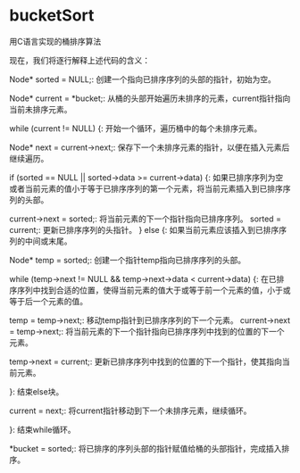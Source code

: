 # bucketSort
用C语言实现的桶排序算法



现在，我们将逐行解释上述代码的含义：

Node* sorted = NULL;: 创建一个指向已排序序列的头部的指针，初始为空。

Node* current = *bucket;: 从桶的头部开始遍历未排序的元素，current指针指向当前未排序元素。

while (current != NULL) {: 开始一个循环，遍历桶中的每个未排序元素。

Node* next = current->next;: 保存下一个未排序元素的指针，以便在插入元素后继续遍历。

if (sorted == NULL || sorted->data >= current->data) {: 如果已排序序列为空或者当前元素的值小于等于已排序序列的第一个元素，将当前元素插入到已排序序列的头部。

current->next = sorted;: 将当前元素的下一个指针指向已排序序列。
sorted = current;: 更新已排序序列的头指针。
} else {: 如果当前元素应该插入到已排序序列的中间或末尾。

Node* temp = sorted;: 创建一个指针temp指向已排序序列的头部。

while (temp->next != NULL && temp->next->data < current->data) {: 在已排序序列中找到合适的位置，使得当前元素的值大于或等于前一个元素的值，小于或等于后一个元素的值。

temp = temp->next;: 移动temp指针到已排序序列的下一个元素。
current->next = temp->next;: 将当前元素的下一个指针指向已排序序列中找到的位置的下一个元素。

temp->next = current;: 更新已排序序列中找到的位置的下一个指针，使其指向当前元素。

}: 结束else块。

current = next;: 将current指针移动到下一个未排序元素，继续循环。

}: 结束while循环。

*bucket = sorted;: 将已排序的序列头部的指针赋值给桶的头部指针，完成插入排序。





